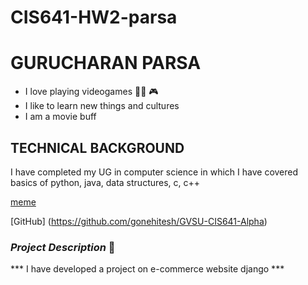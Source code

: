 # CIS641-HW2-parsa

# **GURUCHARAN PARSA** #
* I love playing videogames 🐱‍🏍 🎮
* I like to learn new things and cultures
* I am a movie buff

## **TECHNICAL BACKGROUND**
I have completed my UG in computer science in which I have covered basics of python, java, data structures, c, c++

[meme](https://static1.thegamerimages.com/wordpress/wp-content/uploads/2018/03/marvel-thor.jpg)
 
[GitHub] (https://github.com/gonehitesh/GVSU-CIS641-Alpha)

### *Project Description*  📝
*** I have developed a project on e-commerce website django ***
